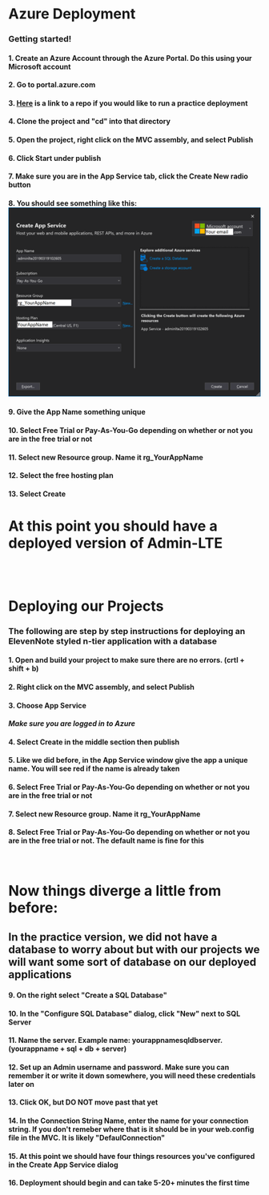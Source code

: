 # Azure Deployment


### Getting started!

#### 1. Create an Azure Account through the Azure Portal. Do this using your Microsoft account

#### 2. Go to portal.azure.com

#### 3. [Here](https://github.com/go2ismail/AdminLTE-ASP-NET-MVC) is a link to a repo if you would like to run a practice deployment

#### 4. Clone the project and "cd" into that directory

#### 5. Open the project, right click on the MVC assembly, and select Publish

#### 6. Click Start under publish

#### 7. Make sure you are in the App Service tab, click the Create New radio button

#### 8. You should see something like this: ![CreateAppService](./assets/AzureDeployment_CreateAppService.png)

#### 9. Give the App Name something unique

#### 10. Select Free Trial or Pay-As-You-Go depending on whether or not you are in the free trial or not

#### 11. Select new Resource group. Name it rg_YourAppName

#### 12. Select the free hosting plan

#### 13. Select Create

# At this point you should have a deployed version of Admin-LTE

<br>
<br>

# Deploying our Projects

### The following are step by step instructions for deploying an ElevenNote styled n-tier application with a database

#### 1. Open and build your project to make sure there are no errors. (crtl + shift + b)

#### 2. Right click on the MVC assembly, and select Publish

#### 3. Choose App Service 
#### *Make sure you are logged in to Azure*

#### 4. Select Create in the middle section then publish

#### 5. Like we did before, in the App Service window give the app a unique name. You will see red if the name is already taken

#### 6. Select Free Trial or Pay-As-You-Go depending on whether or not you are in the free trial or not

#### 7. Select new Resource group. Name it rg_YourAppName

#### 8. Select Free Trial or Pay-As-You-Go depending on whether or not you are in the free trial or not. The default name is fine for this
<br>

# Now things diverge a little from before:
## In the practice version, we did not have a database to worry about but with our projects we will want some sort of database on our deployed applications

#### 9. On the right select "**Create a SQL Database**"

#### 10. In the "Configure SQL Database" dialog, click "New" next to SQL Server

#### 11. Name the server. Example name: yourappnamesqldbserver. (yourappname + sql + db + server)

#### 12. Set up an Admin username and password. Make sure you can remember it or write it down somewhere, you will need these credentials later on

#### 13. Click OK, but DO NOT move past that yet

#### 14. In the Connection String Name, enter the name for your connection string. If you don't remeber where that is it should be in your web.config file in the MVC. It is likely "DefaulConnection"

#### 15. At this point we should have four things resources you've configured in the Create App Service dialog

#### 16. Deployment should begin and can take 5-20+ minutes the first time

